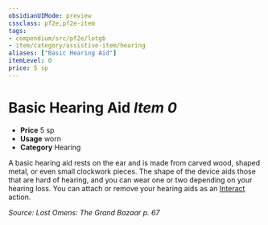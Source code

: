 ```yaml
---
obsidianUIMode: preview
cssclass: pf2e,pf2e-item
tags:
- compendium/src/pf2e/lotgb
- item/category/assistive-item/hearing
aliases: ["Basic Hearing Aid"]
itemLevel: 0
price: 5 sp
---
```

# Basic Hearing Aid *Item 0*  

- **Price** 5 sp
- **Usage** worn
- **Category** Hearing

A basic hearing aid rests on the ear and is made from carved wood, shaped metal, or even small clockwork pieces. The shape of the device aids those that are hard of hearing, and you can wear one or two depending on your hearing loss. You can attach or remove your hearing aids as an [Interact](../../../rules/actions/interact.md) action.

*Source: Lost Omens: The Grand Bazaar p. 67*